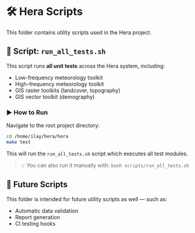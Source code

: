 
# 🛠 Hera Scripts

This folder contains utility scripts used in the Hera project.

## 📜 Script: `run_all_tests.sh`

This script runs **all unit tests** across the Hera system, including:

- Low-frequency meteorology toolkit
- High-frequency meteorology toolkit
- GIS raster toolkits (landcover, topography)
- GIS vector toolkit (demography)

### ▶️ How to Run

Navigate to the root project directory:

```bash
cd /home/ilay/hera/hera
make test
```

This will run the `run_all_tests.sh` script which executes all test modules.

> 💡 You can also run it manually with:
> `bash scripts/run_all_tests.sh`

## 🔁 Future Scripts

This folder is intended for future utility scripts as well — such as:
- Automatic data validation
- Report generation
- CI testing hooks
